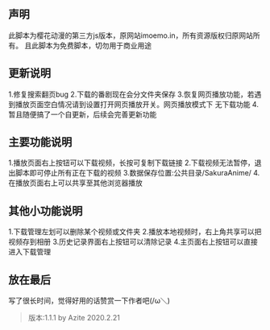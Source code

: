 声明
---------------------
此脚本为樱花动漫的第三方js版本，原网站imoemo.in，所有资源版权归原网站所有。
且此脚本为免费脚本，切勿用于商业用途

更新说明
---------------------
1.修复搜索翻页bug
2.下载的番剧现在会分文件夹保存
3.恢复网页播放功能，若遇到播放页面空白情况请到设置打开网页播放开关。网页播放模式下 无下载功能
4.暂且随便搞了一个自更新，后续会完善更新功能

主要功能说明
---------------------
1.播放页面右上按钮可以下载视频，长按可复制下载链接
2.下载视频无法暂停，退出脚本即可停止所有正在下载的视频
3.数据保存位置:公共目录/SakuraAnime/
4.在播放页面右上可以共享至其他浏览器播放

其他小功能说明
---------------------
1.下载管理左划可以删除某个视频或文件夹
2.播放本地视频时，右上角共享可以把视频存到相册
3.历史记录界面右上按钮可以清除记录
4.主页面右上按钮可以直接进入下载管理

放在最后
---------------------
写了很长时间，觉得好用的话赞赏一下作者吧(/ω＼)

> 版本:1.1.1
by Azite
2020.2.21
